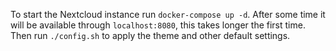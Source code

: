 To start the Nextcloud instance run `docker-compose up -d`. After some time it will be available through `localhost:8080`, this takes longer the first time. Then run `./config.sh` to apply the theme and other default settings.
